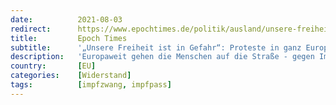 ```yaml
---
date:          2021-08-03
redirect:      https://www.epochtimes.de/politik/ausland/unsere-freiheit-ist-in-gefahr-proteste-in-ganz-europa-a3568889.html
title:         Epoch Times
subtitle:      '„Unsere Freiheit ist in Gefahr“: Proteste in ganz Europa'
description:   'Europaweit gehen die Menschen auf die Straße - gegen Impfpflichten und Impfpässe. Ein Blick auf die Proteste verschiedener europäischer Menschen.'
country:       [EU]
categories:    [Widerstand]
tags:          [impfzwang, impfpass]
---
```

